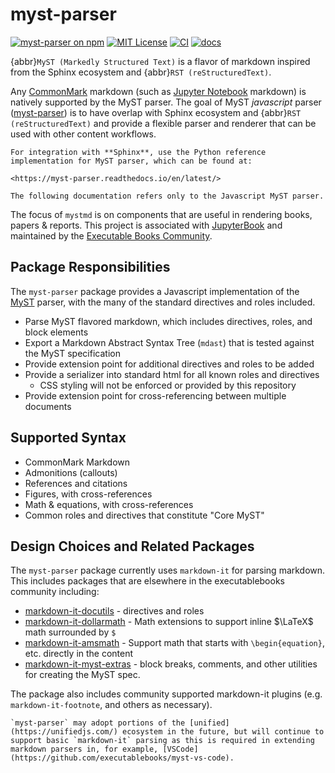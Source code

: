 # myst-parser

[![myst-parser on npm](https://img.shields.io/npm/v/myst-parser.svg)](https://www.npmjs.com/package/myst-parser)
[![MIT License](https://img.shields.io/badge/license-MIT-blue.svg)](https://github.com/executablebooks/mystmd/blob/master/LICENSE)
[![CI](https://github.com/executablebooks/mystmd/workflows/CI/badge.svg)](https://github.com/executablebooks/mystmd/actions)
[![docs](https://github.com/executablebooks/mystmd/workflows/docs/badge.svg)](https://executablebooks.github.io/myst-parser)

{abbr}`MyST (Markedly Structured Text)` is a flavor of markdown inspired from the Sphinx ecosystem and {abbr}`RST (reStructuredText)`.

Any [CommonMark](https://commonmark.org/) markdown (such as [Jupyter Notebook](https://jupyter.org) markdown) is natively supported by the MyST parser. The goal of MyST _javascript_ parser ([myst-parser](https://github.com/executablebooks/mystmd)) is to have overlap with Sphinx ecosystem and {abbr}`RST (reStructuredText)` and provide a flexible parser and renderer that can be used with other content workflows.

```{important}
For integration with **Sphinx**, use the Python reference implementation for MyST parser, which can be found at:

<https://myst-parser.readthedocs.io/en/latest/>

The following documentation refers only to the Javascript MyST parser.
```

The focus of `mystmd` is on components that are useful in rendering books, papers & reports. This project is associated with [JupyterBook](https://jupyterbook.org/) and maintained by the [Executable Books Community](https://executablebooks.org/).

## Package Responsibilities

The `myst-parser` package provides a Javascript implementation of the [MyST](https://myst-parser.readthedocs.io) parser, with the many of the standard directives and roles included.

- Parse MyST flavored markdown, which includes directives, roles, and block elements
- Export a Markdown Abstract Syntax Tree (`mdast`) that is tested against the MyST specification
- Provide extension point for additional directives and roles to be added
- Provide a serializer into standard html for all known roles and directives
  - CSS styling will not be enforced or provided by this repository
- Provide extension point for cross-referencing between multiple documents

## Supported Syntax

- CommonMark Markdown
- Admonitions (callouts)
- References and citations
- Figures, with cross-references
- Math & equations, with cross-references
- Common roles and directives that constitute "Core MyST"

## Design Choices and Related Packages

The `myst-parser` package currently uses `markdown-it` for parsing markdown. This includes packages that are elsewhere in the executablebooks community including:

- [markdown-it-docutils](https://github.com/executablebooks/markdown-it-docutils) - directives and roles
- [markdown-it-dollarmath](https://github.com/executablebooks/markdown-it-dollarmath) - Math extensions to support inline $\LaTeX$ math surrounded by `$`
- [markdown-it-amsmath](https://github.com/executablebooks/markdown-it-amsmath) - Support math that starts with `\begin{equation}`, etc. directly in the content
- [markdown-it-myst-extras](https://github.com/executablebooks/markdown-it-myst-extras) - block breaks, comments, and other utilities for creating the MyST spec.

The package also includes community supported markdown-it plugins (e.g. `markdown-it-footnote`, and others as necessary).

```{note}
`myst-parser` may adopt portions of the [unified](https://unifiedjs.com/) ecosystem in the future, but will continue to support basic `markdown-it` parsing as this is required in extending markdown parsers in, for example, [VSCode](https://github.com/executablebooks/myst-vs-code).
```

